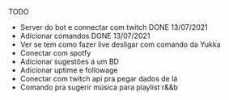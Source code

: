 TODO

- Server do bot e connectar com twitch DONE 13/07/2021
- Adicionar comandos DONE 13/07/2021
- Ver se tem como fazer live desligar com comando da Yukka
- Conectar com spotfy
- Adicionar sugestões a um BD
- Adicionar uptime e followage
- Conectar com twitch api pra pegar dados de lá
- Comando pra sugerir música para playlist r&&b
